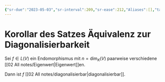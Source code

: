 ```yaml
---
{"sr-due":"2023-05-03","sr-interval":209,"sr-ease":212,"Aliases":[],"tags":["LinA/Diagonalisierbarkeit"],"dg-publish":true,"permalink":"/02-all-notes/korollar-des-satzes-aequivalenz-zur-diagonalisierbarkeit/","dgHomeLink":true,"dgPassFrontmatter":true}
---
```


# Korollar des Satzes Äquivalenz zur Diagonalisierbarkeit

Sei $f\in L(V)$ ein Endomorphismus mit $n=\dim_K(V)$ paarweise verschiedene [[02 All notes/Eigenwert|Eigenwert]]en. 

Dann ist $f$ [[02 All notes/diagonalisierbar|diagonalisierbar]]. 